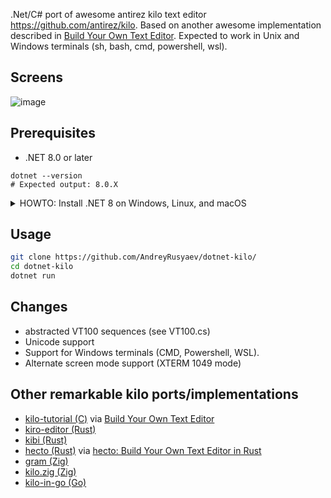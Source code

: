 .Net/C# port of awesome antirez kilo text editor https://github.com/antirez/kilo. 
Based on another awesome implementation described in [Build Your Own Text Editor](https://viewsourcecode.org/snaptoken/kilo/).
Expected to work in Unix and Windows terminals (sh, bash, cmd, powershell, wsl).

## Screens

![image](https://github.com/user-attachments/assets/4cc6457d-deca-49e0-ae19-64dccc5663cc)

## Prerequisites

* .NET 8.0 or later
``` shell
dotnet --version
# Expected output: 8.0.X
```

<details>
  <summary>HOWTO: Install .NET 8 on Windows, Linux, and macOS</summary>
  
### Windows
``` shell
# run in elevated shell
winget install Microsoft.DotNet.SDK.8
```

### Ubuntu
``` shell
# Register Microsoft packages feed (https://learn.microsoft.com/en-us/linux/packages)
wget https://packages.microsoft.com/config/ubuntu/$(lsb_release -rs)/packages-microsoft-prod.deb
sudo dpkg -i packages-microsoft-prod.deb
rm packages-microsoft-prod.deb

# installation
sudo apt update && sudo apt-get install -y dotnet-sdk-8.0
```

### MacOS
``` shell
brew install dotnet
```

### See also
[Install .NET on Windows, Linux, and macOS](https://learn.microsoft.com/en-us/dotnet/core/install/)

</details>

## Usage

``` bash
git clone https://github.com/AndreyRusyaev/dotnet-kilo/
cd dotnet-kilo
dotnet run
```

## Changes

* abstracted VT100 sequences (see VT100.cs)
* Unicode support
* Support for Windows terminals (CMD, Powershell, WSL).
* Alternate screen mode support (XTERM 1049 mode)

## Other remarkable kilo ports/implementations

* [kilo-tutorial (C)](https://github.com/snaptoken/kilo-src/) via [Build Your Own Text Editor](https://viewsourcecode.org/snaptoken/kilo/)
* [kiro-editor (Rust)](https://github.com/rhysd/kiro-editor)
* [kibi (Rust)](https://github.com/ilai-deutel/kibi)
* [hecto (Rust)](https://github.com/pflenker/hecto-tutorial) via [hecto: Build Your Own Text Editor in Rust](https://www.flenker.blog/hecto/)
* [gram (Zig)](https://github.com/eightfilms/gram)
* [kilo.zig (Zig)](https://github.com/h4rr9/kilo.zig)
* [kilo-in-go (Go)](https://github.com/bediger4000/kilo-in-go)
